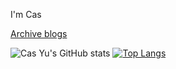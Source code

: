 I'm Cas

[Archive blogs](https://www.notion.so/Notes-table-304e00d84228430f9b72e765ddec0129)

![Cas Yu's GitHub stats](https://github-readme-stats.vercel.app/api?username=casyuyii&show_icons=true) [![Top Langs](https://github-readme-stats.vercel.app/api/top-langs/?username=casyuyii&layout=compact&langs_count=8)](https://github.com/anuraghazra/github-readme-stats)

